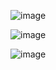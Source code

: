 
![image](https://github.com/user-attachments/assets/3d46c518-bf84-4b5c-bce7-2aa8d493e4d8)

![image](https://github.com/user-attachments/assets/0882016a-2f51-4a7c-b00f-f93f09b87c26)

![image](https://github.com/user-attachments/assets/edce68c5-268f-4f39-8d9e-8fb71248f0f2)
